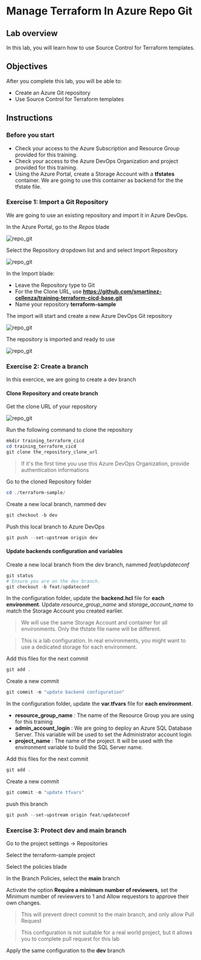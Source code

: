 # Manage Terraform In Azure Repo Git

## Lab overview

In this lab, you will learn how to use Source Control for Terraform templates.

## Objectives

After you complete this lab, you will be able to:

-   Create an Azure Git repository
-   Use Source Control for Terraform templates

## Instructions

### Before you start

- Check your access to the Azure Subscription and Resource Group provided for this training.
- Check your access to the Azure DevOps Organization and project provided for this training.
- Using the Azure Portal, create a Storage Account with a **tfstates** container. We are going to use this container as backend for the the tfstate file.


### Exercise 1: Import a Git Repository

We are going to use an existing repository and import it in Azure DevOps.

In the Azure Portal, go to the *Repos* blade

![repo_git](../assets/git_repo.PNG)

Select the Repository dropdown list and and select Import Repository

![repo_git](../assets/git_import.PNG)

In the Import blade:

- Leave the Repository type to Git
- For the the Clone URL, use **https://github.com/smartinez-cellenza/training-terraform-cicd-base.git**
- Name your repository **terraform-sample**


The import will start and create a new Azure DevOps Git repository

![repo_git](../assets/git_import.PNG)

The repository is imported and ready to use

![repo_git](../assets/git_imported.PNG)

### Exercise 2: Create a branch

In this exercice, we are going to create a dev branch

#### Clone Repository and create branch

Get the clone URL of your repository

![repo_git](../assets/git_clone_url.PNG)

Run the following command to clone the repository

```powershell
mkdir training_terraform_cicd
cd training_terraform_cicd
git clone the_repository_clone_url
```

> If it's the first time you use this Azure DevOps Organization, provide authentication informations

Go to the cloned Repository folder

```powershell
cd ./terraform-sample/
```

Create a new local branch, nammed dev

```powershell
git checkout -b dev
```

Push this local branch to Azure DevOps

```powershell
git push --set-upstream origin dev
```

#### Update backends configuration and variables

Create a new local branch from the *dev* branch, nammed *feat/updateconf*

```powershell
git status
# Ensure you are on the dev branch.
git checkout -b feat/updateconf
```

In the configuration folder, update the **backend.hcl** file for **each environment**. Update *resource_group_name* and *storage_account_name* to match the Storage Account you created earlier.

> We will use the same Storage Account and container for all environments. Only the tfstate file name will be different.

> This is a lab configuration. In real environments, you might want to use a dedicated storage for each environment.

Add this files for the next commit

```powershell
git add .
```

Create a new commit

```powershell
git commit -m "update backend configuration"
```

In the configuration folder, update the **var.tfvars** file for **each environment**.
- **resource_group_name** : The name of the Resource Group you are using for this training
- **admin_account_login** : We are going to deploy an Azure SQL Database Server. This variable will be used to set the Administrator account login
- **project_name** : The name of the project. It will be used with the environment variable to build the SQL Server name.

Add this files for the next commit

```powershell
git add .
```

Create a new commit

```powershell
git commit -m "update tfvars"
```

push this branch

```powershell
git push --set-upstream origin feat/updateconf
```

### Exercise 3: Protect dev and main branch

Go to the project settings -> Repositories

Select the terraform-sample project

Select the policies blade

In the Branch Policies, select the **main** branch

Activate the option **Require a minimum number of reviewers**, set the Minimum number of reviewvers to 1 and Allow requestors to approve their own changes.

> This will prevent direct commit to the main branch, and only allow Pull Request

> This configuration is not suitable for a real world project, but it allows you to complete pull request for this lab

Apply the same configuration to the **dev** branch